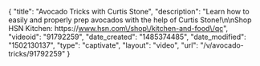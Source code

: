 {
    "title": "Avocado Tricks with Curtis Stone",
    "description": "Learn how to easily and properly prep avocados with the help of Curtis Stone!\n\nShop HSN Kitchen: https:\/\/www.hsn.com\/shop\/kitchen-and-food\/qc",
    "videoid": "91792259",
    "date_created": "1485374485",
    "date_modified": "1502130137",
    "type": "captivate",
    "layout": "video",
    "url": "\/v\/avocado-tricks\/91792259"
}